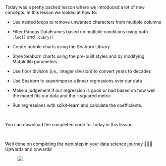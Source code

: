 <div class="article-asset--container--3djM8"><div data-purpose="safely-set-inner-html:rich-text-viewer:html" class="article-asset--content--1dAQ9 rt-scaffolding"><p>Today was a pretty packed lesson where we introduced a lot of new concepts. In this lesson we looked at how to:</p><ul><li><p>Use nested loops to remove unwanted characters from multiple columns</p></li><li><p>Filter Pandas DataFrames based on multiple conditions using both <code>.loc[]</code> and <code>.query()</code></p></li><li><p>Create bubble charts using the Seaborn Library</p></li><li><p>Style Seaborn charts using the pre-built styles and by modifying Matplotlib parameters</p></li><li><p>Use floor division (i.e., integer division)&nbsp;to convert years to decades</p></li><li><p>Use Seaborn to superimpose a linear regressions over our data</p></li><li><p>Make a judgement if our regression is good or bad based on how well the model fits our data and the r-squared metric</p></li><li><p>Run regressions with scikit-learn and calculate the coefficients. </p></li></ul><p><br></p><p>You can download the completed code for today in this lesson. </p><p><br></p><p>Well done on completing the next step in your data science journey 👏👏👏 Upwards and onwards!</p><figure><img align="middle" src="https://img-c.udemycdn.com/redactor/raw/2020-10-16_17-01-51-5186292464bbe111735684db09cda03a.gif"></figure></div></div>